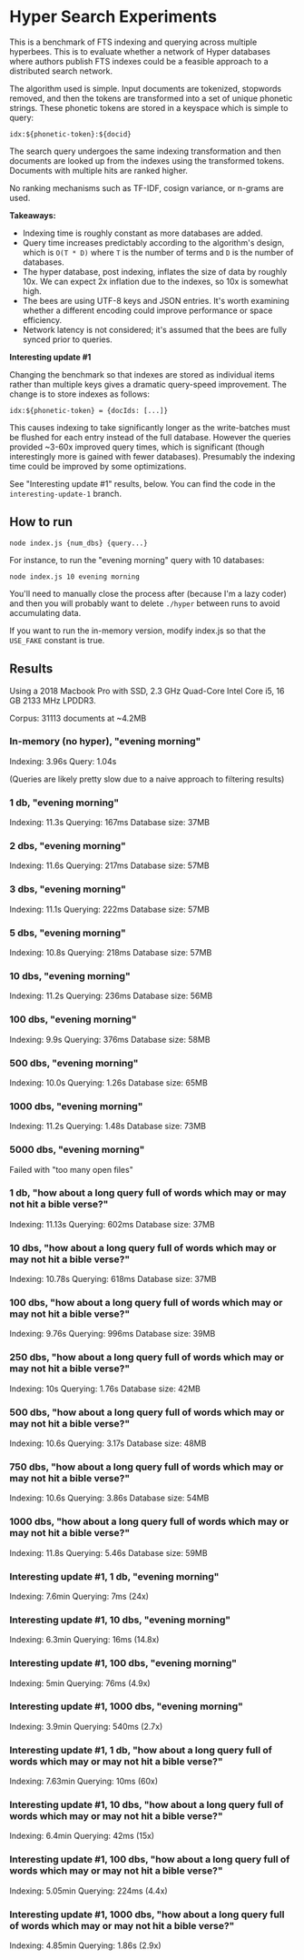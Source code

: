 # Hyper Search Experiments

This is a benchmark of FTS indexing and querying across multiple hyperbees. This is to evaluate whether a network of Hyper databases where authors publish FTS indexes could be a feasible approach to a distributed search network.

The algorithm used is simple. Input documents are tokenized, stopwords removed, and then the tokens are transformed into a set of unique phonetic strings. These phonetic tokens are stored in a keyspace which is simple to query:

```
idx:${phonetic-token}:${docid}
```

The search query undergoes the same indexing transformation and then documents are looked up from the indexes using the transformed tokens. Documents with multiple hits are ranked higher.

No ranking mechanisms such as TF-IDF, cosign variance, or n-grams are used.

**Takeaways:**

- Indexing time is roughly constant as more databases are added.
- Query time increases predictably according to the algorithm's design, which is `O(T * D)` where `T` is the number of terms and `D` is the number of databases.
- The hyper database, post indexing, inflates the size of data by roughly 10x. We can expect 2x inflation due to the indexes, so 10x is somewhat high.
- The bees are using UTF-8 keys and JSON entries. It's worth examining whether a different encoding could improve performance or space efficiency.
- Network latency is not considered; it's assumed that the bees are fully synced prior to queries.

**Interesting update #1**

Changing the benchmark so that indexes are stored as individual items rather than multiple keys gives a dramatic query-speed improvement. The change is to store indexes as follows:

```
idx:${phonetic-token} = {docIds: [...]}
```

This causes indexing to take significantly longer as the write-batches must be flushed for each entry instead of the full database. However the queries provided ~3-60x improved query times, which is significant (though interestingly more is gained with fewer databases). Presumably the indexing time could be improved by some optimizations.

See "Interesting update #1" results, below. You can find the code in the `interesting-update-1` branch.

## How to run

```
node index.js {num_dbs} {query...}
```

For instance, to run the "evening morning" query with 10 databases:

```
node index.js 10 evening morning
```

You'll need to manually close the process after (because I'm a lazy coder) and then you will probably want to delete `./hyper` between runs to avoid accumulating data.

If you want to run the in-memory version, modify index.js so that the `USE_FAKE` constant is true.

## Results

Using a 2018 Macbook Pro with SSD, 2.3 GHz Quad-Core Intel Core i5, 16 GB 2133 MHz LPDDR3.

Corpus: 31113 documents at ~4.2MB

### In-memory (no hyper), "evening morning"

Indexing: 3.96s
Query: 1.04s

(Queries are likely pretty slow due to a naive approach to filtering results)

### 1 db, "evening morning"

Indexing: 11.3s
Querying: 167ms
Database size: 37MB

### 2 dbs, "evening morning"

Indexing: 11.6s
Querying: 217ms
Database size: 57MB

### 3 dbs, "evening morning"

Indexing: 11.1s
Querying: 222ms
Database size: 57MB

### 5 dbs, "evening morning"

Indexing: 10.8s
Querying: 218ms
Database size: 57MB

### 10 dbs, "evening morning"

Indexing: 11.2s
Querying: 236ms
Database size: 56MB

### 100 dbs, "evening morning"

Indexing: 9.9s
Querying: 376ms
Database size: 58MB

### 500 dbs, "evening morning"

Indexing: 10.0s
Querying: 1.26s
Database size: 65MB

### 1000 dbs, "evening morning"

Indexing: 11.2s
Querying: 1.48s
Database size: 73MB

### 5000 dbs, "evening morning"

Failed with "too many open files"

### 1 db, "how about a long query full of words which may or may not hit a bible verse?"

Indexing: 11.13s
Querying: 602ms
Database size: 37MB

### 10 dbs, "how about a long query full of words which may or may not hit a bible verse?"

Indexing: 10.78s
Querying: 618ms
Database size: 37MB

### 100 dbs, "how about a long query full of words which may or may not hit a bible verse?"

Indexing: 9.76s
Querying: 996ms
Database size: 39MB

### 250 dbs, "how about a long query full of words which may or may not hit a bible verse?"

Indexing: 10s
Querying: 1.76s
Database size: 42MB

### 500 dbs, "how about a long query full of words which may or may not hit a bible verse?"

Indexing: 10.6s
Querying: 3.17s
Database size: 48MB

### 750 dbs, "how about a long query full of words which may or may not hit a bible verse?"

Indexing: 10.6s
Querying: 3.86s
Database size: 54MB

### 1000 dbs, "how about a long query full of words which may or may not hit a bible verse?"

Indexing: 11.8s
Querying: 5.46s
Database size: 59MB

### Interesting update #1, 1 db, "evening morning"

Indexing: 7.6min
Querying: 7ms (24x)

### Interesting update #1, 10 dbs, "evening morning"

Indexing: 6.3min
Querying: 16ms (14.8x)

### Interesting update #1, 100 dbs, "evening morning"

Indexing: 5min
Querying: 76ms (4.9x)

### Interesting update #1, 1000 dbs, "evening morning"

Indexing: 3.9min
Querying: 540ms (2.7x)

### Interesting update #1, 1 db, "how about a long query full of words which may or may not hit a bible verse?"

Indexing: 7.63min
Querying: 10ms (60x)

### Interesting update #1, 10 dbs, "how about a long query full of words which may or may not hit a bible verse?"

Indexing: 6.4min
Querying: 42ms (15x)

### Interesting update #1, 100 dbs, "how about a long query full of words which may or may not hit a bible verse?"

Indexing: 5.05min
Querying: 224ms (4.4x)

### Interesting update #1, 1000 dbs, "how about a long query full of words which may or may not hit a bible verse?"

Indexing: 4.85min
Querying: 1.86s (2.9x)